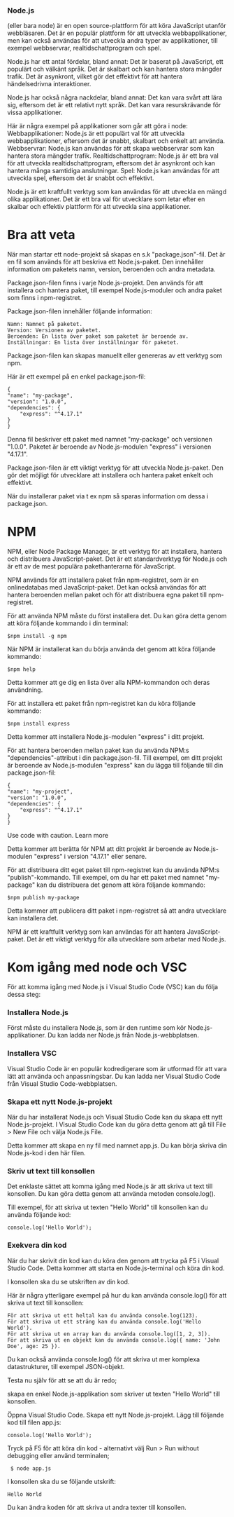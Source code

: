 ### Node.js 
(eller bara node) är en open source-plattform för att köra JavaScript utanför webbläsaren. Det är en populär plattform för att utveckla webbapplikationer, men kan också användas för att utveckla andra typer av applikationer, till exempel webbservrar, realtidschattprogram och spel.

Node.js har ett antal fördelar, bland annat:
Det är baserat på JavaScript, ett populärt och välkänt språk.
Det är skalbart och kan hantera stora mängder trafik.
Det är asynkront, vilket gör det effektivt för att hantera händelsedrivna interaktioner.

Node.js har också några nackdelar, bland annat:
Det kan vara svårt att lära sig, eftersom det är ett relativt nytt språk.
Det kan vara resurskrävande för vissa applikationer.

Här är några exempel på applikationer som går att göra i node:
Webbapplikationer: Node.js är ett populärt val för att utveckla webbapplikationer, eftersom det är snabbt, skalbart och enkelt att använda.
Webbservrar: Node.js kan användas för att skapa webbservrar som kan hantera stora mängder trafik.
Realtidschattprogram: Node.js är ett bra val för att utveckla realtidschattprogram, eftersom det är asynkront och kan hantera många samtidiga anslutningar.
Spel: Node.js kan användas för att utveckla spel, eftersom det är snabbt och effektivt.

Node.js är ett kraftfullt verktyg som kan användas för att utveckla en mängd olika applikationer. Det är ett bra val för utvecklare som letar efter en skalbar och effektiv plattform för att utveckla sina applikationer.

# Bra att veta
När man startar ett node-projekt så skapas en s.k "package.json"-fil. Det är en fil som används för att beskriva ett Node.js-paket. Den innehåller information om paketets namn, version, beroenden och andra metadata.

Package.json-filen finns i varje Node.js-projekt. Den används för att installera och hantera paket, till exempel Node.js-moduler och andra paket som finns i npm-registret.

Package.json-filen innehåller följande information:

    Namn: Namnet på paketet.
    Version: Versionen av paketet.
    Beroenden: En lista över paket som paketet är beroende av.
    Inställningar: En lista över inställningar för paketet.

Package.json-filen kan skapas manuellt eller genereras av ett verktyg som npm.

Här är ett exempel på en enkel package.json-fil:
   
    {
    "name": "my-package",
    "version": "1.0.0",
    "dependencies": {
        "express": "^4.17.1"
    }
    }


Denna fil beskriver ett paket med namnet "my-package" och versionen "1.0.0". Paketet är beroende av Node.js-modulen "express" i versionen "4.17.1".

Package.json-filen är ett viktigt verktyg för att utveckla Node.js-paket. Den gör det möjligt för utvecklare att installera och hantera paket enkelt och effektivt.

När du installerar paket via t ex npm så sparas information om dessa i package.json.

# NPM
NPM, eller Node Package Manager, är ett verktyg för att installera, hantera och distribuera JavaScript-paket. Det är ett standardverktyg för Node.js och är ett av de mest populära pakethanterarna för JavaScript.

NPM används för att installera paket från npm-registret, som är en onlinedatabas med JavaScript-paket. Det kan också användas för att hantera beroenden mellan paket och för att distribuera egna paket till npm-registret.

För att använda NPM måste du först installera det. Du kan göra detta genom att köra följande kommando i din terminal:

    $npm install -g npm

När NPM är installerat kan du börja använda det genom att köra följande kommando:

    $npm help

Detta kommer att ge dig en lista över alla NPM-kommandon och deras användning.


För att installera ett paket från npm-registret kan du köra följande kommando:

    $npm install express

Detta kommer att installera Node.js-modulen "express" i ditt projekt.

För att hantera beroenden mellan paket kan du använda NPM:s "dependencies"-attribut i din package.json-fil. Till exempel, om ditt projekt är beroende av Node.js-modulen "express" kan du lägga till följande till din package.json-fil:

    {
    "name": "my-project",
    "version": "1.0.0",
    "dependencies": {
        "express": "^4.17.1"
    }
    }

Use code with caution. Learn more

Detta kommer att berätta för NPM att ditt projekt är beroende av Node.js-modulen "express" i version "4.17.1" eller senare.

För att distribuera ditt eget paket till npm-registret kan du använda NPM:s "publish"-kommando. Till exempel, om du har ett paket med namnet "my-package" kan du distribuera det genom att köra följande kommando:

    $npm publish my-package

Detta kommer att publicera ditt paket i npm-registret så att andra utvecklare kan installera det.

NPM är ett kraftfullt verktyg som kan användas för att hantera JavaScript-paket. Det är ett viktigt verktyg för alla utvecklare som arbetar med Node.js.


# Kom igång med node och VSC
För att komma igång med Node.js i Visual Studio Code (VSC) kan du följa dessa steg:

### Installera Node.js

Först måste du installera Node.js, som är den runtime som kör Node.js-applikationer. Du kan ladda ner Node.js från Node.js-webbplatsen.

### Installera VSC

Visual Studio Code är en populär kodredigerare som är utformad för att vara lätt att använda och anpassningsbar. Du kan ladda ner Visual Studio Code från Visual Studio Code-webbplatsen.

### Skapa ett nytt Node.js-projekt

När du har installerat Node.js och Visual Studio Code kan du skapa ett nytt Node.js-projekt. I Visual Studio Code kan du göra detta genom att gå till File > New File och välja Node.js File.

Detta kommer att skapa en ny fil med namnet app.js. Du kan börja skriva din Node.js-kod i den här filen.

### Skriv ut text till konsollen

Det enklaste sättet att komma igång med Node.js är att skriva ut text till konsollen. Du kan göra detta genom att använda metoden console.log().

Till exempel, för att skriva ut texten "Hello World" till konsollen kan du använda följande kod:

    console.log('Hello World');


### Exekvera din kod

När du har skrivit din kod kan du köra den genom att trycka på F5 i Visual Studio Code. Detta kommer att starta en Node.js-terminal och köra din kod.

I konsollen ska du se utskriften av din kod.

Här är några ytterligare exempel på hur du kan använda console.log() för att skriva ut text till konsollen:

    För att skriva ut ett heltal kan du använda console.log(123).
    För att skriva ut ett sträng kan du använda console.log('Hello World').
    För att skriva ut en array kan du använda console.log([1, 2, 3]).
    För att skriva ut en objekt kan du använda console.log({ name: 'John Doe', age: 25 }).

Du kan också använda console.log() för att skriva ut mer komplexa datastrukturer, till exempel JSON-objekt.

Testa nu själv för att se att du är redo;

skapa en enkel Node.js-applikation som skriver ut texten "Hello World" till konsollen.

Öppna Visual Studio Code.
Skapa ett nytt Node.js-projekt.
Lägg till följande kod till filen app.js:

    console.log('Hello World');

 Tryck på F5 för att köra din kod - alternativt välj Run > Run without debugging eller använd terminalen;
     
     $ node app.js

I konsollen ska du se följande utskrift:

    Hello World

Du kan ändra koden för att skriva ut andra texter till konsollen.